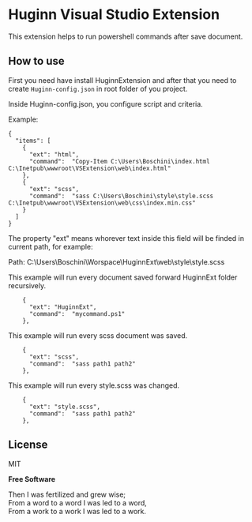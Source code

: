 # Huginn Visual Studio Extension

This extension helps to run powershell commands after save document.

## How to use

First you need have install HuginnExtension and after that you need to create `Huginn-config.json` in root folder of you project.


Inside Huginn-config.json, you configure script and criteria.

Example: 

```
{
  "items": [
    {
      "ext": "html",
      "command":  "Copy-Item C:\Users\Boschini\index.html C:\Inetpub\wwwroot\VSExtension\web\index.html"
    },
    {
      "ext": "scss",
      "command":  "sass C:\Users\Boschini\style\style.scss C:\Inetpub\wwwroot\VSExtension\web\css\index.min.css"
    }
  ]
}
```

The property "ext" means whorever text inside this field will be finded in current path, for example:

Path: C:\Users\Boschini\Worspace\HuginnExt\web\style\style.scss

This example will run every document saved forward HuginnExt folder recursively.
```
    {
      "ext": "HuginnExt",
      "command":  "mycommand.ps1"
    },
```

This example will run every scss document was saved.
```
    {
      "ext": "scss",
      "command":  "sass path1 path2"
    },
```


This example will run every style.scss was changed.
```
    {
      "ext": "style.scss",
      "command":  "sass path1 path2"
    },
```

License
----
MIT

**Free Software**

Then I was fertilized and grew wise;  
From a word to a word I was led to a word,  
From a work to a work I was led to a work.
